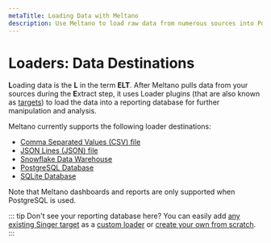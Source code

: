 ```yaml
---
metaTitle: Loading Data with Meltano
description: Use Meltano to load raw data from numerous sources into Postgres, Snowflake, and more. 
---
```


# Loaders: Data Destinations

**L**oading data is the **L** in the term **ELT**. After Meltano pulls data from your sources during the **E**xtract step, it uses Loader plugins (that are also known as [targets](/docs/architecture.html#targets)) to load the data into a reporting database for further manipulation and analysis.

Meltano currently supports the following loader destinations:

- [Comma Separated Values (CSV) file](/plugins/loaders/csv.html)
- [JSON Lines (JSON) file](/plugins/loaders/jsonl.html)
- [Snowflake Data Warehouse](/plugins/loaders/snowflake.html)
- [PostgreSQL Database](/plugins/loaders/postgres.html)
- [SQLite Database](/plugins/loaders/sqlite.html)

Note that Meltano dashboards and reports are only supported when PostgreSQL is used.

::: tip Don't see your reporting database here?
You can easily add [any existing Singer target](https://www.singer.io/#targets) as a [custom loader](/#meltano-add) or [create your own from scratch]([/tutorials/create-a-custom-extractor.html](https://github.com/singer-io/getting-started/blob/master/docs/RUNNING_AND_DEVELOPING.md#developing-a-target)).
:::
